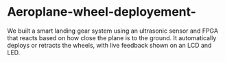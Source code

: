 # Aeroplane-wheel-deployement-
We built a smart landing gear system using an ultrasonic sensor and FPGA that reacts based on how close the plane is to the ground. It automatically deploys or retracts the wheels, with live feedback shown on an LCD and LED.

